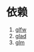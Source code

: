 # 依赖

1. [glfw](https://www.glfw.org/)
2. [glad](https://glad.dav1d.de/)
3. [glm](https://github.com/g-truc/glm)

